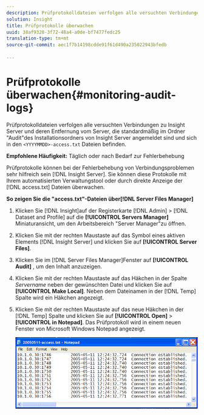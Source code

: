 ```yaml
---
description: Prüfprotokolldateien verfolgen alle versuchten Verbindungen mit dem Insight-Server und deren Entfernung vom Server. Jede dieser Verbindungen ist in den Dateien "<JJJMMTT>-access.txt"protokolliert, die sich standardmäßig im Ordner "Audit"im Installationsordner von Insight Server befinden.
solution: Insight
title: Prüfprotokolle überwachen
uuid: 38af9328-3f72-48a4-a0de-bf7477fedc25
translation-type: tm+mt
source-git-commit: aec1f7b14198cdde91f61d490a235022943bfedb

---
```



# Prüfprotokolle überwachen{#monitoring-audit-logs}

Prüfprotokolldateien verfolgen alle versuchten Verbindungen zu Insight Server und deren Entfernung vom Server, die standardmäßig im Ordner &quot;Audit&quot;des Installationsordners von Insight Server angemeldet sind und sich in den `<YYYYMMDD>-access.txt` Dateien befinden.

**Empfohlene Häufigkeit:** Täglich oder nach Bedarf zur Fehlerbehebung

Prüfprotokolle können bei der Fehlerbehebung von Verbindungsproblemen sehr hilfreich sein [!DNL Insight Server]. Sie können diese Protokolle mit Ihrem automatisierten Verwaltungstool oder durch direkte Anzeige der [!DNL access.txt] Dateien überwachen.

**So zeigen Sie die &quot;access.txt&quot;-Dateien über[!DNL Server Files Manager]**

1. Klicken Sie [!DNL Insight]auf der Registerkarte [!DNL Admin] > [!DNL Dataset and Profile] auf die **[!UICONTROL Servers Manager]** Miniaturansicht, um den Arbeitsbereich &quot;Server Manager&quot;zu öffnen.
1. Klicken Sie mit der rechten Maustaste auf das Symbol eines aktiven Elements [!DNL Insight Server] und klicken Sie auf **[!UICONTROL Server Files]**.
1. Klicken Sie im [!DNL Server Files Manager]Fenster auf **[!UICONTROL Audit]** , um den Inhalt anzuzeigen.
1. Klicken Sie mit der rechten Maustaste auf das Häkchen in der Spalte *Servername* neben der gewünschten Datei und klicken Sie auf **[!UICONTROL Make Local]**. Neben dem Dateinamen in der [!DNL Temp] Spalte wird ein Häkchen angezeigt.
1. Klicken Sie mit der rechten Maustaste auf das neue Häkchen in der [!DNL Temp] Spalte und klicken Sie auf **[!UICONTROL Open]** > **[!UICONTROL in Notepad]**. Das Prüfprotokoll wird in einem neuen Fenster von Microsoft Windows Notepad angezeigt.

   ![Schritt-Info](assets/cfg_accesscontrol_accessFile.png)

